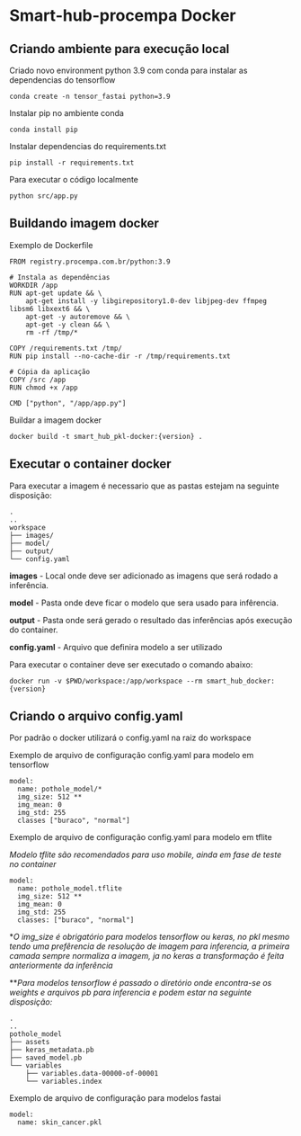 # Smart-hub-procempa Docker

## Criando ambiente para execução local

Criado novo environment python 3.9 com conda para instalar as dependencias do tensorflow

`conda create -n tensor_fastai python=3.9`

Instalar pip no ambiente conda

`conda install pip`

Instalar dependencias do requirements.txt

`pip install -r requirements.txt`

Para executar o código localmente

`python src/app.py`

## Buildando imagem docker

Exemplo de Dockerfile

```
FROM registry.procempa.com.br/python:3.9

# Instala as dependências
WORKDIR /app
RUN apt-get update && \
	apt-get install -y libgirepository1.0-dev libjpeg-dev ffmpeg libsm6 libxext6 && \
	apt-get -y autoremove && \
	apt-get -y clean && \
	rm -rf /tmp/*

COPY /requirements.txt /tmp/
RUN pip install --no-cache-dir -r /tmp/requirements.txt

# Cópia da aplicação
COPY /src /app
RUN chmod +x /app

CMD ["python", "/app/app.py"]
```

Buildar a imagem docker

`docker build -t smart_hub_pkl-docker:{version} .`

## Executar o container docker

Para executar a imagem é necessario que as pastas estejam na seguinte disposição:
 
```
.
..
workspace
├── images/
├── model/
├── output/
└── config.yaml
```

**images** - Local onde deve ser adicionado as imagens que será rodado a inferência.

**model** - Pasta onde deve ficar o modelo que sera usado para infêrencia.

**output** - Pasta onde será gerado o resultado das inferências após execução do container.

**config.yaml** - Arquivo que definira modelo a ser utilizado


Para executar o container deve ser executado o comando abaixo:

`docker run -v $PWD/workspace:/app/workspace --rm smart_hub_docker:{version}`

## Criando o arquivo config.yaml

Por padrão o docker utilizará o config.yaml na raiz do workspace

Exemplo de arquivo de configuração config.yaml para modelo em tensorflow

```
model:
  name: pothole_model/*
  img_size: 512 **
  img_mean: 0
  img_std: 255
  classes ["buraco", "normal"]
```


Exemplo de arquivo de configuração config.yaml para modelo em tflite

*Modelo tflite são recomendados para uso mobile, ainda em fase de teste no container*

```
model:
  name: pothole_model.tflite
  img_size: 512 **
  img_mean: 0
  img_std: 255
  classes: ["buraco", "normal"]
```


**O img_size é obrigatório para modelos tensorflow ou keras, no pkl mesmo tendo uma prefêrencia de resolução de imagem para inferencia, a primeira camada sempre normaliza a imagem, ja no keras a transformação é feita anteriormente da inferência*

***Para modelos tensorflow é passado o diretório onde encontra-se os weights e arquivos pb para inferencia e podem estar na seguinte disposição:* 
```
.
..
pothole_model
├── assets
├── keras_metadata.pb
├── saved_model.pb
└── variables
    ├── variables.data-00000-of-00001
    └── variables.index

```

Exemplo de arquivo de configuração para modelos fastai

```
model:
  name: skin_cancer.pkl
```
